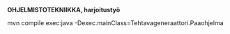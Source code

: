 **OHJELMISTOTEKNIIKKA, harjoitustyö**

mvn compile exec:java -Dexec.mainClass=Tehtavageneraattori.Paaohjelma

